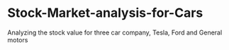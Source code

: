 # Stock-Market-analysis-for-Cars
Analyzing the stock value for three car company, Tesla, Ford and General motors
